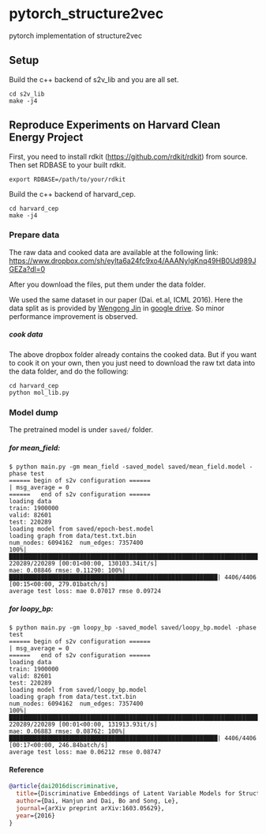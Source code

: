 # pytorch_structure2vec
pytorch implementation of structure2vec

## Setup

Build the c++ backend of s2v_lib and you are all set.

```
cd s2v_lib
make -j4  
```

## Reproduce Experiments on Harvard Clean Energy Project

First, you need to install rdkit (https://github.com/rdkit/rdkit) from source. Then set RDBASE to your built rdkit.
```
export RDBASE=/path/to/your/rdkit
```

Build the c++ backend of harvard_cep. 

```
cd harvard_cep
make -j4
```

### Prepare data

The raw data and cooked data are available at the following link:
https://www.dropbox.com/sh/eylta6a24fc9xo4/AAANyIgKnq49HB0Ud989JGEZa?dl=0

After you download the files, put them under the data folder. 

We used the same dataset in our paper (Dai. et.al, ICML 2016). Here the data split as is provided by [Wengong Jin](http://people.csail.mit.edu/wengong/) in [google drive](https://drive.google.com/drive/folders/0B0GLTTNiVPEkdmlac2tDSzBFVzg). So minor performance improvement is observed. 

##### cook data
The above dropbox folder already contains the cooked data. But if you want to cook it on your own, then you just need to download the raw txt data into the data folder, and do the following:

```
cd harvard_cep
python mol_lib.py
```

### Model dump

The pretrained model is under ```saved/``` folder. 

##### for mean_field: 
```
$ python main.py -gm mean_field -saved_model saved/mean_field.model -phase test
====== begin of s2v configuration ======
| msg_average = 0
======   end of s2v configuration ======
loading data
train: 1900000
valid: 82601
test: 220289
loading model from saved/epoch-best.model
loading graph from data/test.txt.bin
num_nodes: 6094162	num_edges: 7357400
100%|███████████████████████████████████████████████████████████████████████████████████| 220289/220289 [00:01<00:00, 130103.34it/s]
mae: 0.08846 rmse: 0.11290: 100%|███████████████████████████████████████████████████████████| 4406/4406 [00:15<00:00, 279.01batch/s]
average test loss: mae 0.07017 rmse 0.09724
```
##### for loopy_bp:
```
$ python main.py -gm loopy_bp -saved_model saved/loopy_bp.model -phase test
====== begin of s2v configuration ======
| msg_average = 0
======   end of s2v configuration ======
loading data
train: 1900000
valid: 82601
test: 220289
loading model from saved/loopy_bp.model
loading graph from data/test.txt.bin
num_nodes: 6094162	num_edges: 7357400
100%|███████████████████████████████████████████████████████████████████████████████████| 220289/220289 [00:01<00:00, 131913.93it/s]
mae: 0.06883 rmse: 0.08762: 100%|███████████████████████████████████████████████████████████| 4406/4406 [00:17<00:00, 246.84batch/s]
average test loss: mae 0.06212 rmse 0.08747

```

#### Reference

```bibtex
@article{dai2016discriminative,
  title={Discriminative Embeddings of Latent Variable Models for Structured Data},
  author={Dai, Hanjun and Dai, Bo and Song, Le},
  journal={arXiv preprint arXiv:1603.05629},
  year={2016}
}
```
